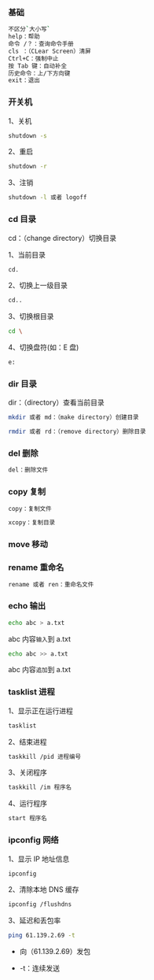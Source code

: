 ### 基础

```sh
不区分`大小写`
help：帮助
命令 /？：查询命令手册
cls ：（CLear Screen）清屏
Ctrl+C：强制中止
按 Tab 键：自动补全
历史命令：上/下方向键
exit：退出
```

### 开关机

1、关机

```sh
shutdown -s
```

2、重启

```sh
shutdown -r
```

3、注销

```sh
shutdown -l 或者 logoff
```

### cd 目录

cd：（change directory）切换目录

1、当前目录

```sh
cd.
```

2、切换上一级目录

```sh
cd..
```

3、切换根目录

```sh
cd \
```

4、切换盘符(如：E 盘)

```sh
e:
```

### dir 目录

dir：（directory）查看当前目录

```sh
mkdir 或者 md：（make directory）创建目录
```

```sh
rmdir 或者 rd：（remove directory）删除目录
```

### del 删除

```sh
del：删除文件
```

### copy 复制

```sh
copy：复制文件
```

```sh
xcopy：复制目录
```

### move 移动

### rename 重命名

```sh
rename 或者 ren：重命名文件
```

### echo 输出

```sh
echo abc > a.txt
```

abc 内容`输入`到 a.txt

```sh
echo abc >> a.txt
```

abc 内容`追加`到 a.txt

### tasklist 进程

1、显示正在运行进程

```sh
tasklist
```

2、结束进程

```sh
taskkill /pid 进程编号
```

3、关闭程序

```sh
taskkill /im 程序名
```

4、运行程序

```sh
start 程序名
```

### ipconfig 网络

1、显示 IP 地址信息

```sh
ipconfig
```

2、清除本地 DNS 缓存

```sh
ipconfig /flushdns
```

3、延迟和丢包率

```sh
ping 61.139.2.69 -t
```

- 向（61.139.2.69）发包

- -t：连续发送
